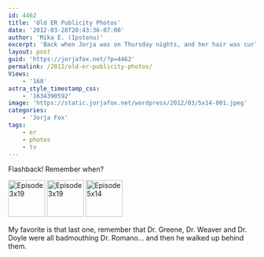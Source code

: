 ```yaml
---
id: 4462
title: 'Old ER Publicity Photos'
date: '2012-03-28T20:43:36-07:00'
author: 'Mika E. (Ipstenu)'
excerpt: 'Back when Jorja was on Thursday nights, and her hair was curly and short!'
layout: post
guid: 'https://jorjafox.net/?p=4462'
permalink: /2012/old-er-publicity-photos/
Views:
    - '168'
astra_style_timestamp_css:
    - '1634390592'
image: 'https://static.jorjafox.net/wordpress/2012/03/5x14-001.jpeg'
categories:
    - 'Jorja Fox'
tags:
    - er
    - photos
    - tv
---
```


Flashback! Remember when?

<a title="Episode 3x19" href="https://jorjafox.net/gallery/tv/er/pub/3x19-001.jpg"><img class="thumbnail" src="https://jorjafox.net/gallery/cache/tv/er/pub/3x19-001_200_cw200_ch200_thumb.jpg" alt="Episode 3x19" width="75" height="75" /></a> <a title="Episode 3x19" href="https://jorjafox.net/gallery/tv/er/pub/3x19-002.jpg"><img src="https://jorjafox.net/gallery/cache/tv/er/pub/3x19-002_200_cw200_ch200_thumb.jpg" alt="Episode 3x19" width="75" height="75" /></a> <a title="Episode 5x14" href="https://jorjafox.net/gallery/tv/er/pub/5x14-001.jpg"><img src="https://jorjafox.net/gallery/cache/tv/er/pub/5x14-001_200_cw200_ch200_thumb.jpg" alt="Episode 5x14" width="75" height="75" /></a>

My favorite is that last one, remember that Dr. Greene, Dr. Weaver and Dr. Doyle were all badmouthing Dr. Romano... and then he walked up behind them.